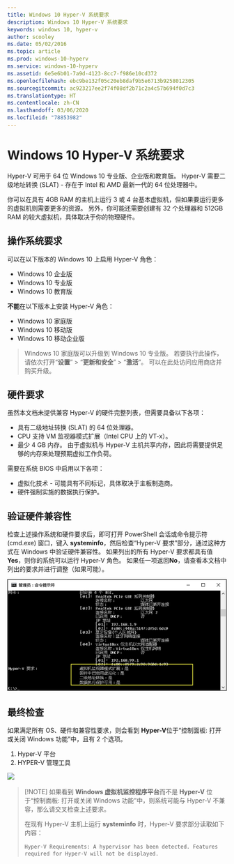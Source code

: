 ```yaml
---
title: Windows 10 Hyper-V 系统要求
description: Windows 10 Hyper-V 系统要求
keywords: windows 10, hyper-v
author: scooley
ms.date: 05/02/2016
ms.topic: article
ms.prod: windows-10-hyperv
ms.service: windows-10-hyperv
ms.assetid: 6e5e6b01-7a9d-4123-8cc7-f986e10cd372
ms.openlocfilehash: ebc9be132f05c20eb8daf9b5e6713b9258012305
ms.sourcegitcommit: ac923217ee2f74f08df2b71c2a4c57b694f0d7c3
ms.translationtype: HT
ms.contentlocale: zh-CN
ms.lasthandoff: 03/06/2020
ms.locfileid: "78853982"
---
```

# <a name="windows-10-hyper-v-system-requirements"></a>Windows 10 Hyper-V 系统要求

Hyper-V 可用于 64 位 Windows 10 专业版、企业版和教育版。 Hyper-V 需要二级地址转换 (SLAT) - 存在于 Intel 和 AMD 最新一代的 64 位处理器中。

你可以在具有 4GB RAM 的主机上运行 3 或 4 台基本虚拟机，但如果要运行更多的虚拟机则需要更多的资源。 另外，你可能还需要创建有 32 个处理器和 512GB RAM 的较大虚拟机，具体取决于你的物理硬件。

## <a name="operating-system-requirements"></a>操作系统要求

可以在以下版本的 Windows 10 上启用 Hyper-V 角色：

- Windows 10 企业版
- Windows 10 专业版
- Windows 10 教育版

**不能**在以下版本上安装 Hyper-V 角色：

- Windows 10 家庭版
- Windows 10 移动版
- Windows 10 移动企业版

>Windows 10 家庭版可以升级到 Windows 10 专业版。 若要执行此操作，请依次打开“**设置**” > “**更新和安全**” > “**激活**”。 可以在此处访问应用商店并购买升级。

## <a name="hardware-requirements"></a>硬件要求

虽然本文档未提供兼容 Hyper-V 的硬件完整列表，但需要具备以下各项：

- 具有二级地址转换 (SLAT) 的 64 位处理器。
- CPU 支持 VM 监视器模式扩展（Intel CPU 上的 VT-x）。
- 最少 4 GB 内存。 由于虚拟机与 Hyper-V 主机共享内存，因此将需要提供足够的内存来处理预期虚拟工作负荷。

需要在系统 BIOS 中启用以下各项：
- 虚拟化技术 - 可能具有不同标记，具体取决于主板制造商。
- 硬件强制实施的数据执行保护。

## <a name="verify-hardware-compatibility"></a>验证硬件兼容性

检查上述操作系统和硬件要求后，即可打开 PowerShell 会话或命令提示符 (cmd.exe) 窗口，键入 **systeminfo**，然后检查“Hyper-V 要求”部分，通过这种方式在 Windows 中验证硬件兼容性。 如果列出的所有 Hyper-V 要求都具有值 **Yes**，则你的系统可以运行 Hyper-V 角色。 如果任一项返回**No**，请查看本文档中列出的要求并进行调整（如果可能）。

![](media/SystemInfo-upd.png)

## <a name="final-check"></a>最终检查

如果满足所有 OS、硬件和兼容性要求，则会看到 **Hyper-V**位于“控制面板:  打开或关闭 Windows 功能”中，且有 2 个选项。

1. Hyper-V 平台
1. HYPER-V 管理工具

![](media/hyper_v_feature_screenshot.png)

> [!NOTE] 如果看到 **Windows 虚拟机监控程序平台**而不是 **Hyper-V** 位于“控制面板:  打开或关闭 Windows 功能”中，则系统可能与 Hyper-V 不兼容，那么请交叉检查上述要求。
>
>在现有 Hyper-V 主机上运行 **systeminfo** 时，Hyper-V 要求部分读取如下内容：
>
>```
>Hyper-V Requirements: A hypervisor has been detected. Features required for Hyper-V will not be displayed.
>```
